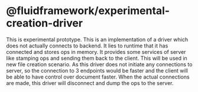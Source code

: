 # @fluidframework/experimental-creation-driver

This is experimental prototype.
This is an implementation of a driver which does not actually connects to backend. It lies to runtime that it has connected and stores ops in memory. It provides some services of server like stamping ops and sending them back to
the client. This will be used in new file creation scenario. As this driver does not initiate any connections to server, so the connection to 3 endpoints would be faster and the client will be able to have control over document
faster. When the actual connections are made, this driver will disconnect and dump the ops to the server.